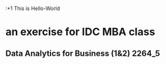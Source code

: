:+1 This is Hello-World
# an exercise for IDC MBA class
## Data Analytics for Business (1&2) 2264_5
